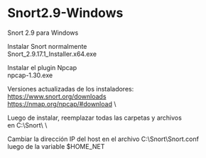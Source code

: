 # Snort2.9-Windows
Snort 2.9 para Windows

Instalar Snort normalmente\
Snort_2.9.17.1_Installer.x64.exe

Instalar el plugin Npcap\
npcap-1.30.exe

Versiones actualizadas de los instaladores:
https://www.snort.org/downloads \
https://nmap.org/npcap/#download \

Luego de instalar, reemplazar todas las carpetas y archivos \
en C:\Snort\ \

Cambiar la dirección IP del host en el archivo C:\Snort\Snort.conf \
luego de la variable $HOME_NET
